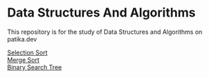 # Data Structures And Algorithms
This repository is for the study of Data Structures and Algorithms on patika.dev  
  
[Selection Sort](data-structures-and-algorithms/project\selection-sort.md)  
[Merge Sort](data-structures-and-algorithms/project\merge-sort.md)  
[Binary Search Tree](data-structures-and-algorithms/project/binary-search-tree.md)  